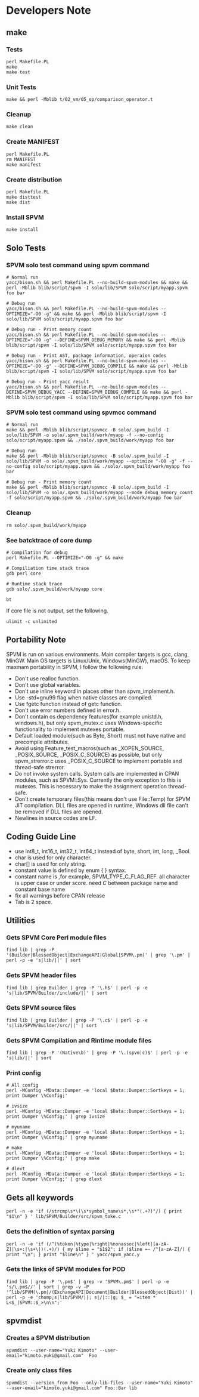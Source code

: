 # Developers Note

## make

### Tests

```
perl Makefile.PL
make
make test
```

### Unit Tests

```
make && perl -Mblib t/02_vm/05_op/comparison_operator.t
```

### Cleanup

```
make clean
```

### Create MANIFEST

```
perl Makefile.PL
rm MANIFEST
make manifest
```

### Create distribution

```
perl Makefile.PL
make disttest
make dist
```

### Install SPVM

```
make install
```

## Solo Tests

### SPVM solo test command using spvm command

```
# Normal run
yacc/bison.sh && perl Makefile.PL --no-build-spvm-modules && make && perl -Mblib blib/script/spvm -I solo/lib/SPVM solo/script/myapp.spvm foo bar

# Debug run
yacc/bison.sh && perl Makefile.PL --no-build-spvm-modules --OPTIMIZE="-O0 -g" && make && perl -Mblib blib/script/spvm -I solo/lib/SPVM solo/script/myapp.spvm foo bar

# Debug run - Print memory count
yacc/bison.sh && perl Makefile.PL --no-build-spvm-modules --OPTIMIZE="-O0 -g" --DEFINE=SPVM_DEBUG_MEMORY && make && perl -Mblib blib/script/spvm -I solo/lib/SPVM solo/script/myapp.spvm foo bar

# Debug run - Print AST, package information, operaion codes
yacc/bison.sh && perl Makefile.PL --no-build-spvm-modules --OPTIMIZE="-O0 -g" --DEFINE=SPVM_DEBUG_COMPILE && make && perl -Mblib blib/script/spvm -I solo/lib/SPVM solo/script/myapp.spvm foo bar

# Debug run - Print yacc result
yacc/bison.sh && perl Makefile.PL --no-build-spvm-modules --DEFINE=SPVM_DEBUG_YACC --DEFINE=SPVM_DEBUG_COMPILE && make && perl -Mblib blib/script/spvm -I solo/lib/SPVM solo/script/myapp.spvm foo bar
```

### SPVM solo test command using spvmcc command

```
# Normal run
make && perl -Mblib blib/script/spvmcc -B solo/.spvm_build -I solo/lib/SPVM -o solo/.spvm_build/work/myapp -f --no-config solo/script/myapp.spvm && ./solo/.spvm_build/work/myapp foo bar

# Debug run
make && perl -Mblib blib/script/spvmcc -B solo/.spvm_build -I solo/lib/SPVM -o solo/.spvm_build/work/myapp --optimize "-O0 -g" -f --no-config solo/script/myapp.spvm && ./solo/.spvm_build/work/myapp foo bar

# Debug run - Print memory count
make && perl -Mblib blib/script/spvmcc -B solo/.spvm_build -I solo/lib/SPVM -o solo/.spvm_build/work/myapp --mode debug_memory_count -f solo/script/myapp.spvm && ./solo/.spvm_build/work/myapp foo bar
```

### Cleanup

```
rm solo/.spvm_build/work/myapp
```

### See batcktrace of core dump

```
# Compilation for debug
perl Makefile.PL --OPTIMIZE="-O0 -g" && make

# Compiliation time stack trace
gdb perl core

# Runtime stack trace
gdb solo/.spvm_build/work/myapp core

bt
```
      
If core file is not output, set the following.

```
ulimit -c unlimited
```

## Portability Note
  
SPVM is run on various environments.
Main compiler targets is gcc, clang, MinGW.
Main OS targets is Linux/Unix, Windows(MinGW), macOS.
To keep maxmam portability in SPVM, I follow the following rule.
  
- Don't use realloc function.
- Don't use global variables.
- Don't use inline keyword in places other than spvm_implement.h.
- Use -std=gnu99 flag when native classes are compiled.
- Use fgetc function instead of getc function.
- Don't use error numbers defined in error.h.
- Don't contain os dependency features(for example unistd.h, windows.h), but only spvm_mutex.c uses Windows-specific functionality to implement mutexes portable.
- Default loaded module(such as Byte, Short) must not have native and precompile attributes.
- Avoid using Feature_test_macros(such as _XOPEN_SOURCE, _POSIX_SOURCE, _POSIX_C_SOURCE) as possible, but only spvm_strerror.c uses _POSIX_C_SOURCE to implement portable and thread-safe strerror.
- Do not invoke system calls. System calls are implemented in CPAN modules, such as SPVM::Sys. Currently the only exception to this is mutexes. This is necessary to make the assignment operation thread-safe.
- Don't create temporary files(this means don't use File::Temp) for SPVM JIT compilation. DLL files are opened in runtime, Windows dll file can't be removed if DLL files are opened.
- Newlines in source codes are LF.

## Coding Guide Line

- use int8_t, int16_t, int32_t, int64_t instead of byte, short, int, long, _Bool.
- char is used for only character.
- char[] is used for only string.
- constant value is defined by enum { } syntax.
- constant name is ,for example, SPVM_TYPE_C_FLAG_REF. all character is upper case or under score. need _C_ between package name and constant base name
- fix all warnings before CPAN release
- Tab is 2 space.

## Utilities

### Gets SPVM Core Perl module files

```
find lib | grep -P '(Builder|BlessedObject|ExchangeAPI|Global|SPVM\.pm)' | grep '\.pm' | perl -p -e 's|lib/||' | sort
```

### Gets SPVM header files

```
find lib | grep Builder | grep -P '\.h$' | perl -p -e 's|lib/SPVM/Builder/include/||' | sort
```

### Gets SPVM source files

```
find lib | grep Builder | grep -P '\.c$' | perl -p -e 's|lib/SPVM/Builder/src/||' | sort
```

### Gets SPVM Compilation and Rintime module files

```
find lib | grep -P '(Native\b)' | grep -P '\.(spvm|c)$' | perl -p -e 's|lib/||' | sort
```

### Print config 

```
# All config
perl -MConfig -MData::Dumper -e 'local $Data::Dumper::Sortkeys = 1; print Dumper \%Config;'

# ivsize
perl -MConfig -MData::Dumper -e 'local $Data::Dumper::Sortkeys = 1; print Dumper \%Config;' | grep ivsize

# myuname
perl -MConfig -MData::Dumper -e 'local $Data::Dumper::Sortkeys = 1; print Dumper \%Config;' | grep myuname

# make
perl -MConfig -MData::Dumper -e 'local $Data::Dumper::Sortkeys = 1; print Dumper \%Config;' | grep make

# dlext
perl -MConfig -MData::Dumper -e 'local $Data::Dumper::Sortkeys = 1; print Dumper \%Config;' | grep dlext
```

## Gets all keywords

```
perl -n -e 'if (/strcmp\s*\(\s*symbol_name\s*,\s*"(.+?)"/) { print "$1\n" } ' lib/SPVM/Builder/src/spvm_toke.c
```
    
### Gets the definition of syntax parsing

```
perl -n -e 'if (/^(%token|%type|%right|%nonassoc|%left|[a-zA-Z]|\s+:|\s+\|)(.+)/) { my $line = "$1$2"; if ($line =~ /^[a-zA-Z]/) { print "\n"; } print "$line\n" } ' yacc/spvm_yacc.y
```

### Gets the links of SPVM modules for POD

```
find lib | grep -P '\.pm$' | grep -v 'SPVM\.pm$' | perl -p -e 's/\.pm$//' | sort | grep -v -P '^lib/SPVM(\.pm|/(ExchangeAPI|Document|Builder|BlessedObject|Dist))' | perl -p -e 'chomp;s|lib/SPVM/||; s|/|::|g; $_ = "=item * L<$_|SPVM::$_>\n\n";'
```

## spvmdist

### Creates a SPVM distribution

```
spvmdist --user-name="Yuki Kimoto" --user-email="kimoto.yuki@gmail.com"  Foo
```

### Create only class files

```
spvmdist --version_from Foo --only-lib-files --user-name="Yuki Kimoto" --user-email="kimoto.yuki@gmail.com" Foo::Bar lib
```

